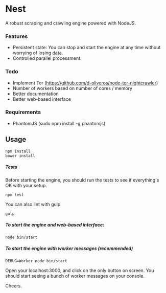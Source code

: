Nest
==============

A robust scraping and crawling engine powered with NodeJS.

### Features

  * Persistent state: You can stop and start the engine at any time without worrying of losing data.
  * Controlled parallel processment.


### Todo

  * Implement Tor (https://github.com/d-oliveros/node-tor-nightcrawler)
  * Number of workers based on number of cores / memory
  * Better documentation
  * Better web-based interface


### Requirements
  * PhantomJS (sudo npm install -g phantomjs)

## Usage

```
npm install
bower install
```

##### Tests

Before starting the engine, you should run the tests to see if everything's OK with your setup.

```
npm test
```

You can also lint with gulp
```
gulp
```

##### To start the engine and web-based interface:

```
node bin/start
```

##### To start the engine with worker messages (recommended)

```
DEBUG=Worker node bin/start
```

Open your localhost:3000, and click on the only button on screen. You should start seeing a bunch of worker messages on your console.

Cheers.
